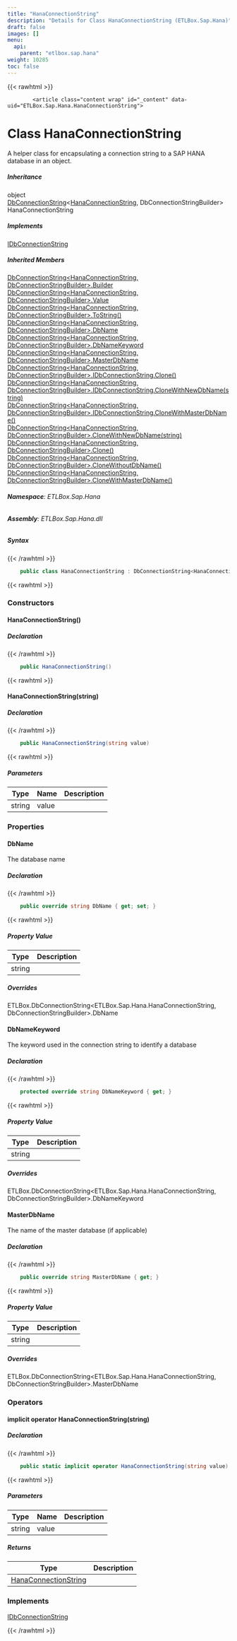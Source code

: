 ```yaml
---
title: "HanaConnectionString"
description: "Details for Class HanaConnectionString (ETLBox.Sap.Hana)"
draft: false
images: []
menu:
  api:
    parent: "etlbox.sap.hana"
weight: 10285
toc: false
---
```


{{< rawhtml >}}

            <article class="content wrap" id="_content" data-uid="ETLBox.Sap.Hana.HanaConnectionString">
  <h1 id="ETLBox_Sap_Hana_HanaConnectionString" data-uid="ETLBox.Sap.Hana.HanaConnectionString" class="text-break">Class HanaConnectionString
</h1>
  <div class="markdown level0 summary"><p>A helper class for encapsulating a connection string to a SAP HANA database in an object.</p>
</div>
  <div class="markdown level0 conceptual"></div>
  <div class="inheritance">
    <h5>Inheritance</h5>
    <div class="level0"><span class="xref">object</span></div>
    <div class="level1"><a class="xref" href="/api/etlbox/dbconnectionstring-2">DbConnectionString</a>&lt;<a class="xref" href="ETLBox.Sap.Hana.HanaConnectionString.html">HanaConnectionString</a>, <span class="xref">DbConnectionStringBuilder</span>&gt;</div>
    <div class="level2"><span class="xref">HanaConnectionString</span></div>
  </div>
  <div class="implements">
    <h5>Implements</h5>
    <div><a class="xref" href="/api/etlbox/idbconnectionstring">IDbConnectionString</a></div>
  </div>
  <div class="inheritedMembers">
    <h5>Inherited Members</h5>
    <div>
      <a class="xref" href="/api/etlbox/dbconnectionstring-2#ETLBox_DbConnectionString_2_Builder">DbConnectionString&lt;HanaConnectionString, DbConnectionStringBuilder&gt;.Builder</a>
    </div>
    <div>
      <a class="xref" href="/api/etlbox/dbconnectionstring-2#ETLBox_DbConnectionString_2_Value">DbConnectionString&lt;HanaConnectionString, DbConnectionStringBuilder&gt;.Value</a>
    </div>
    <div>
      <a class="xref" href="/api/etlbox/dbconnectionstring-2#ETLBox_DbConnectionString_2_ToString">DbConnectionString&lt;HanaConnectionString, DbConnectionStringBuilder&gt;.ToString()</a>
    </div>
    <div>
      <a class="xref" href="/api/etlbox/dbconnectionstring-2#ETLBox_DbConnectionString_2_DbName">DbConnectionString&lt;HanaConnectionString, DbConnectionStringBuilder&gt;.DbName</a>
    </div>
    <div>
      <a class="xref" href="/api/etlbox/dbconnectionstring-2#ETLBox_DbConnectionString_2_DbNameKeyword">DbConnectionString&lt;HanaConnectionString, DbConnectionStringBuilder&gt;.DbNameKeyword</a>
    </div>
    <div>
      <a class="xref" href="/api/etlbox/dbconnectionstring-2#ETLBox_DbConnectionString_2_MasterDbName">DbConnectionString&lt;HanaConnectionString, DbConnectionStringBuilder&gt;.MasterDbName</a>
    </div>
    <div>
      <a class="xref" href="/api/etlbox/dbconnectionstring-2#ETLBox_DbConnectionString_2_ETLBox_IDbConnectionString_Clone">DbConnectionString&lt;HanaConnectionString, DbConnectionStringBuilder&gt;.IDbConnectionString.Clone()</a>
    </div>
    <div>
      <a class="xref" href="/api/etlbox/dbconnectionstring-2#ETLBox_DbConnectionString_2_ETLBox_IDbConnectionString_CloneWithNewDbName_System_String_">DbConnectionString&lt;HanaConnectionString, DbConnectionStringBuilder&gt;.IDbConnectionString.CloneWithNewDbName(string)</a>
    </div>
    <div>
      <a class="xref" href="/api/etlbox/dbconnectionstring-2#ETLBox_DbConnectionString_2_ETLBox_IDbConnectionString_CloneWithMasterDbName">DbConnectionString&lt;HanaConnectionString, DbConnectionStringBuilder&gt;.IDbConnectionString.CloneWithMasterDbName()</a>
    </div>
    <div>
      <a class="xref" href="/api/etlbox/dbconnectionstring-2#ETLBox_DbConnectionString_2_CloneWithNewDbName_System_String_">DbConnectionString&lt;HanaConnectionString, DbConnectionStringBuilder&gt;.CloneWithNewDbName(string)</a>
    </div>
    <div>
      <a class="xref" href="/api/etlbox/dbconnectionstring-2#ETLBox_DbConnectionString_2_Clone">DbConnectionString&lt;HanaConnectionString, DbConnectionStringBuilder&gt;.Clone()</a>
    </div>
    <div>
      <a class="xref" href="/api/etlbox/dbconnectionstring-2#ETLBox_DbConnectionString_2_CloneWithoutDbName">DbConnectionString&lt;HanaConnectionString, DbConnectionStringBuilder&gt;.CloneWithoutDbName()</a>
    </div>
    <div>
      <a class="xref" href="/api/etlbox/dbconnectionstring-2#ETLBox_DbConnectionString_2_CloneWithMasterDbName">DbConnectionString&lt;HanaConnectionString, DbConnectionStringBuilder&gt;.CloneWithMasterDbName()</a>
    </div>
  </div>
<h6><strong>Namespace</strong>: ETLBox.Sap.Hana</h6>
  <h6><strong>Assembly</strong>: ETLBox.Sap.Hana.dll</h6>
  <h5 id="ETLBox_Sap_Hana_HanaConnectionString_syntax">Syntax</h5>
{{< /rawhtml >}}

```C#
    public class HanaConnectionString : DbConnectionString<HanaConnectionString, DbConnectionStringBuilder>, IDbConnectionString
```

{{< rawhtml >}}
  <h3 id="constructors">Constructors
</h3>
  <a id="ETLBox_Sap_Hana_HanaConnectionString__ctor_" data-uid="ETLBox.Sap.Hana.HanaConnectionString.#ctor*"></a>
  <h4 id="ETLBox_Sap_Hana_HanaConnectionString__ctor" data-uid="ETLBox.Sap.Hana.HanaConnectionString.#ctor">HanaConnectionString()</h4>
  <div class="markdown level1 summary"></div>
  <div class="markdown level1 conceptual"></div>
  <h5 class="declaration">Declaration</h5>
{{< /rawhtml >}}

```C#
    public HanaConnectionString()
```

{{< rawhtml >}}
  <a id="ETLBox_Sap_Hana_HanaConnectionString__ctor_" data-uid="ETLBox.Sap.Hana.HanaConnectionString.#ctor*"></a>
  <h4 id="ETLBox_Sap_Hana_HanaConnectionString__ctor_System_String_" data-uid="ETLBox.Sap.Hana.HanaConnectionString.#ctor(System.String)">HanaConnectionString(string)</h4>
  <div class="markdown level1 summary"></div>
  <div class="markdown level1 conceptual"></div>
  <h5 class="declaration">Declaration</h5>
{{< /rawhtml >}}

```C#
    public HanaConnectionString(string value)
```

{{< rawhtml >}}
  <h5 class="parameters">Parameters</h5>
  <table class="table table-bordered table-striped table-condensed">
    <thead>
      <tr>
        <th>Type</th>
        <th>Name</th>
        <th>Description</th>
      </tr>
    </thead>
    <tbody>
      <tr>
        <td><span class="xref">string</span></td>
        <td><span class="parametername">value</span></td>
        <td></td>
      </tr>
    </tbody>
  </table>
  <h3 id="properties">Properties
</h3>
  <a id="ETLBox_Sap_Hana_HanaConnectionString_DbName_" data-uid="ETLBox.Sap.Hana.HanaConnectionString.DbName*"></a>
  <h4 id="ETLBox_Sap_Hana_HanaConnectionString_DbName" data-uid="ETLBox.Sap.Hana.HanaConnectionString.DbName">DbName</h4>
  <div class="markdown level1 summary"><p>The database name</p>
</div>
  <div class="markdown level1 conceptual"></div>
  <h5 class="declaration">Declaration</h5>
{{< /rawhtml >}}

```C#
    public override string DbName { get; set; }
```

{{< rawhtml >}}
  <h5 class="propertyValue">Property Value</h5>
  <table class="table table-bordered table-striped table-condensed">
    <thead>
      <tr>
        <th>Type</th>
        <th>Description</th>
      </tr>
    </thead>
    <tbody>
      <tr>
        <td><span class="xref">string</span></td>
        <td></td>
      </tr>
    </tbody>
  </table>
  <h5 class="overrides">Overrides</h5>
  <div><span class="xref">ETLBox.DbConnectionString&lt;ETLBox.Sap.Hana.HanaConnectionString, DbConnectionStringBuilder&gt;.DbName</span></div>
  <a id="ETLBox_Sap_Hana_HanaConnectionString_DbNameKeyword_" data-uid="ETLBox.Sap.Hana.HanaConnectionString.DbNameKeyword*"></a>
  <h4 id="ETLBox_Sap_Hana_HanaConnectionString_DbNameKeyword" data-uid="ETLBox.Sap.Hana.HanaConnectionString.DbNameKeyword">DbNameKeyword</h4>
  <div class="markdown level1 summary"><p>The keyword used in the connection string to identify a database</p>
</div>
  <div class="markdown level1 conceptual"></div>
  <h5 class="declaration">Declaration</h5>
{{< /rawhtml >}}

```C#
    protected override string DbNameKeyword { get; }
```

{{< rawhtml >}}
  <h5 class="propertyValue">Property Value</h5>
  <table class="table table-bordered table-striped table-condensed">
    <thead>
      <tr>
        <th>Type</th>
        <th>Description</th>
      </tr>
    </thead>
    <tbody>
      <tr>
        <td><span class="xref">string</span></td>
        <td></td>
      </tr>
    </tbody>
  </table>
  <h5 class="overrides">Overrides</h5>
  <div><span class="xref">ETLBox.DbConnectionString&lt;ETLBox.Sap.Hana.HanaConnectionString, DbConnectionStringBuilder&gt;.DbNameKeyword</span></div>
  <a id="ETLBox_Sap_Hana_HanaConnectionString_MasterDbName_" data-uid="ETLBox.Sap.Hana.HanaConnectionString.MasterDbName*"></a>
  <h4 id="ETLBox_Sap_Hana_HanaConnectionString_MasterDbName" data-uid="ETLBox.Sap.Hana.HanaConnectionString.MasterDbName">MasterDbName</h4>
  <div class="markdown level1 summary"><p>The name of the master database (if applicable)</p>
</div>
  <div class="markdown level1 conceptual"></div>
  <h5 class="declaration">Declaration</h5>
{{< /rawhtml >}}

```C#
    public override string MasterDbName { get; }
```

{{< rawhtml >}}
  <h5 class="propertyValue">Property Value</h5>
  <table class="table table-bordered table-striped table-condensed">
    <thead>
      <tr>
        <th>Type</th>
        <th>Description</th>
      </tr>
    </thead>
    <tbody>
      <tr>
        <td><span class="xref">string</span></td>
        <td></td>
      </tr>
    </tbody>
  </table>
  <h5 class="overrides">Overrides</h5>
  <div><span class="xref">ETLBox.DbConnectionString&lt;ETLBox.Sap.Hana.HanaConnectionString, DbConnectionStringBuilder&gt;.MasterDbName</span></div>
  <h3 id="operators">Operators
</h3>
  <a id="ETLBox_Sap_Hana_HanaConnectionString_op_Implicit_" data-uid="ETLBox.Sap.Hana.HanaConnectionString.op_Implicit*"></a>
  <h4 id="ETLBox_Sap_Hana_HanaConnectionString_op_Implicit_System_String__ETLBox_Sap_Hana_HanaConnectionString" data-uid="ETLBox.Sap.Hana.HanaConnectionString.op_Implicit(System.String)~ETLBox.Sap.Hana.HanaConnectionString">implicit operator HanaConnectionString(string)</h4>
  <div class="markdown level1 summary"></div>
  <div class="markdown level1 conceptual"></div>
  <h5 class="declaration">Declaration</h5>
{{< /rawhtml >}}

```C#
    public static implicit operator HanaConnectionString(string value)
```

{{< rawhtml >}}
  <h5 class="parameters">Parameters</h5>
  <table class="table table-bordered table-striped table-condensed">
    <thead>
      <tr>
        <th>Type</th>
        <th>Name</th>
        <th>Description</th>
      </tr>
    </thead>
    <tbody>
      <tr>
        <td><span class="xref">string</span></td>
        <td><span class="parametername">value</span></td>
        <td></td>
      </tr>
    </tbody>
  </table>
  <h5 class="returns">Returns</h5>
  <table class="table table-bordered table-striped table-condensed">
    <thead>
      <tr>
        <th>Type</th>
        <th>Description</th>
      </tr>
    </thead>
    <tbody>
      <tr>
        <td><a class="xref" href="/api/etlbox.sap.hana/hanaconnectionstring">HanaConnectionString</a></td>
        <td></td>
      </tr>
    </tbody>
  </table>
  <h3 id="implements">Implements</h3>
  <div>
      <a class="xref" href="/api/etlbox/idbconnectionstring">IDbConnectionString</a>
  </div>

{{< /rawhtml >}}
